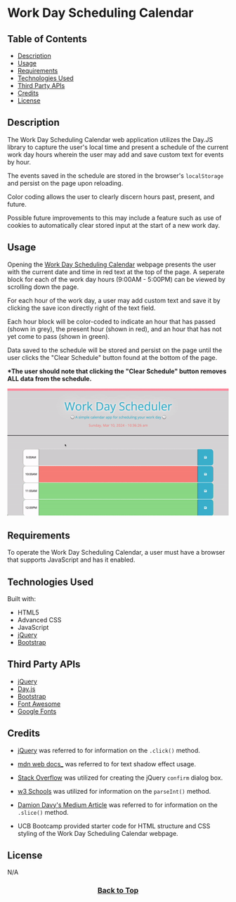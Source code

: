 # Work Day Scheduling Calendar

## Table of Contents

* [Description](#description)
* [Usage](#usage)
* [Requirements](#requirements)
* [Technologies Used](#technologies-used)
* [Third Party APIs](#third-party-apis)
* [Credits](#credits)
* [License](#license)

## Description

The Work Day Scheduling Calendar web application utilizes the Day.JS library to capture the user's local time and present a schedule of the current work day hours wherein the user may add and save custom text for events by hour.

The events saved in the schedule are stored in the browser's <code>localStorage</code> and persist on the page upon reloading.

Color coding allows the user to clearly discern hours past, present, and future.

Possible future improvements to this may include a feature such as use of cookies to automatically clear stored input at the start of a new work day.

## Usage

Opening the [Work Day Scheduling Calendar](https://eepitsporsche.github.io/work_day_scheduling_calendar/) webpage presents the user with the current date and time in red text at the top of the page. A seperate block for each of the work day hours (9:00AM - 5:00PM) can be viewed by scrolling down the page.

For each hour of the work day, a user may add custom text and save it by clicking the save icon directly right of the text field.

Each hour block will be color-coded to indicate an hour that has passed (shown in grey), the present hour (shown in red), and an hour that has not yet come to pass (shown in green).

Data saved to the schedule will be stored and persist on the page until the user clicks the "Clear Schedule" button found at the bottom of the page.

**\*The user should note that clicking the "Clear Schedule" button removes ALL data from the schedule.**

<p align="center"><img src="./assets/work_day_schedule_calendar.gif" alt="Work Day Scheduling Calendar"></p>

## Requirements

To operate the Work Day Scheduling Calendar, a user must have a browser that supports JavaScript and has it enabled.

## Technologies Used

Built with:
* HTML5
* Advanced CSS
* JavaScript
* [jQuery](https://jquery.com/)
* [Bootstrap](https://getbootstrap.com/)

## Third Party APIs

* [jQuery](https://code.jquery.com/jquery-3.4.1.min.js)
* [Day.js](https://cdn.jsdelivr.net/npm/dayjs@1.11.3/dayjs.min.js)
* [Bootstrap](https://cdn.jsdelivr.net/npm/bootstrap@5.1.3/dist/css/bootstrap.min.css)
* [Font Awesome](https://use.fontawesome.com/releases/v5.8.1/css/all.css)
* [Google Fonts](https://fonts.googleapis.com/css?family=Open+Sans&display=swap)

## Credits

* [jQuery](https://api.jquery.com/click/) was referred to for information on the <code>.click()</code> method.

* [mdn web docs_](https://developer.mozilla.org/en-US/docs/Web/CSS/text-shadow) was referred to for text shadow effect usage.

* [Stack Overflow](https://stackoverflow.com/questions/45919179/how-to-make-confirm-dialog-box-after-button-click) was utilized for creating the jQuery <code>confirm</code> dialog box.

* [w3 Schools](https://www.w3schools.com/jsref/jsref_parseint.asp#:~:text=The%20parseInt%20method%20parses%20a,%22%2C%20JavaScript%20assumes%20radix%2016.) was utilized for information on the <code>parseInt()</code> method.

* [Damion Davy's Medium Article](https://medium.com/@drdDavi/split-a-javascript-array-into-chunks-d90c90de3a2d) was referred to for information on the <code>.slice()</code> method.

* UCB Bootcamp provided starter code for HTML structure and CSS styling of the Work Day Scheduling Calendar webpage.

## License
N/A

### <p align="center">[Back to Top](#work-day-scheduling-calendar)</p>